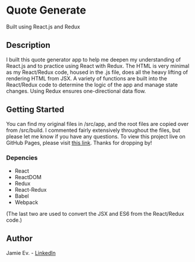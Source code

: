 # Quote Generate
Built using React.js and Redux

## Description

I built this quote generator app to help me deepen my understanding of React.js and to practice using React with Redux. The HTML is very minimal as my React/Redux code, housed in the .js file, does all the heavy lifting of rendering HTML from JSX. A variety of functions are built into the React/Redux code to determine the logic of the app and manage state changes. Using Redux ensures one-directional data flow.

## Getting Started

You can find my original files in /src/app, and the root files are copied over from /src/build. I commented fairly extensively throughout the files, but please let me know if you have any questions. To view this project live on GitHub Pages, please visit [this link](https://jamie-ev.github.io/Quote_Generator/). Thanks for dropping by!

### Depencies

* React
* ReactDOM
* Redux
* React-Redux
* Babel
* Webpack

(The last two are used to convert the JSX and ES6 from the React/Redux code.)

## Author

Jamie Ev. - [LinkedIn](https://www.linkedin.com/in/everettjamie/)

